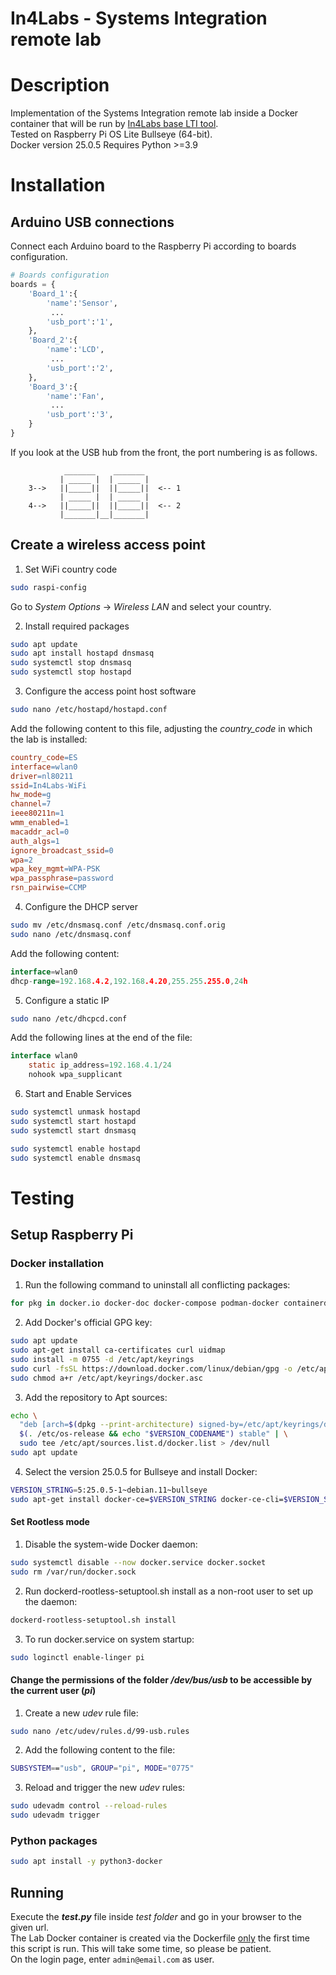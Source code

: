 In4Labs - Systems Integration remote lab
=====
# Description
Implementation of the Systems Integration remote lab inside a Docker container that will be run by [In4Labs base LTI tool](https://github.com/cRejon/in4labs).   
Tested on Raspberry Pi OS Lite Bullseye (64-bit).  
Docker version 25.0.5 
Requires Python >=3.9 

# Installation
## Arduino USB connections
Connect each Arduino board to the Raspberry Pi according to boards configuration.
``` python
# Boards configuration
boards = {
    'Board_1':{
        'name':'Sensor',
         ...
        'usb_port':'1',
    },
    'Board_2':{
        'name':'LCD',
         ...
        'usb_port':'2',
    },
    'Board_3':{
        'name':'Fan',
         ...
        'usb_port':'3',
    }
}
```
If you look at the USB hub from the front, the port numbering is as follows.

                _______    _______ 
               | _____ |  | _____ | 
        3-->   ||_____||  ||_____||  <-- 1
               | _____ |  | _____ | 
        4-->   ||_____||  ||_____||  <-- 2
               |_______|__|_______|

## Create a wireless access point
1. Set WiFi country code
``` bash
sudo raspi-config
``` 
Go to _System Options_ -> _Wireless LAN_ and select your country.  

2. Install required packages
``` bash
sudo apt update
sudo apt install hostapd dnsmasq
sudo systemctl stop dnsmasq
sudo systemctl stop hostapd
```
3. Configure the access point host software
``` bash
sudo nano /etc/hostapd/hostapd.conf
```
Add the following content to this file, adjusting the *country_code* in which the lab is installed:
``` makefile
country_code=ES
interface=wlan0
driver=nl80211
ssid=In4Labs-WiFi
hw_mode=g
channel=7
ieee80211n=1
wmm_enabled=1
macaddr_acl=0
auth_algs=1
ignore_broadcast_ssid=0
wpa=2
wpa_key_mgmt=WPA-PSK
wpa_passphrase=password
rsn_pairwise=CCMP

```
4. Configure the DHCP server
``` bash
sudo mv /etc/dnsmasq.conf /etc/dnsmasq.conf.orig
sudo nano /etc/dnsmasq.conf
```
Add the following content:
``` go
interface=wlan0
dhcp-range=192.168.4.2,192.168.4.20,255.255.255.0,24h
```
5. Configure a static IP
``` bash
sudo nano /etc/dhcpcd.conf
``` 
Add the following lines at the end of the file:
``` java
interface wlan0
    static ip_address=192.168.4.1/24
    nohook wpa_supplicant
```
6. Start and Enable Services
``` bash
sudo systemctl unmask hostapd
sudo systemctl start hostapd
sudo systemctl start dnsmasq

sudo systemctl enable hostapd
sudo systemctl enable dnsmasq
```

# Testing
## Setup Raspberry Pi
### Docker installation
1. Run the following command to uninstall all conflicting packages:
``` bash
for pkg in docker.io docker-doc docker-compose podman-docker containerd runc; do sudo apt-get remove $pkg; done
```
2. Add Docker's official GPG key:
``` bash
sudo apt update
sudo apt-get install ca-certificates curl uidmap
sudo install -m 0755 -d /etc/apt/keyrings
sudo curl -fsSL https://download.docker.com/linux/debian/gpg -o /etc/apt/keyrings/docker.asc
sudo chmod a+r /etc/apt/keyrings/docker.asc
```
3. Add the repository to Apt sources:
``` bash
echo \
  "deb [arch=$(dpkg --print-architecture) signed-by=/etc/apt/keyrings/docker.asc] https://download.docker.com/linux/debian \
  $(. /etc/os-release && echo "$VERSION_CODENAME") stable" | \
  sudo tee /etc/apt/sources.list.d/docker.list > /dev/null
sudo apt update
```
4. Select the version 25.0.5 for Bullseye and install Docker:
``` bash
VERSION_STRING=5:25.0.5-1~debian.11~bullseye
sudo apt-get install docker-ce=$VERSION_STRING docker-ce-cli=$VERSION_STRING containerd.io
```
#### Set Rootless mode
1. Disable the system-wide Docker daemon:
``` bash
sudo systemctl disable --now docker.service docker.socket
sudo rm /var/run/docker.sock
```
2. Run dockerd-rootless-setuptool.sh install as a non-root user to set up the daemon:
``` bash
dockerd-rootless-setuptool.sh install
```
3. To run docker.service on system startup:
``` bash
sudo loginctl enable-linger pi
```
#### Change the permissions of the folder _/dev/bus/usb_ to be accessible by the current user (_pi_)
1. Create a new _udev_ rule file:
``` bash
sudo nano /etc/udev/rules.d/99-usb.rules
```
2. Add the following content to the file:
``` bash
SUBSYSTEM=="usb", GROUP="pi", MODE="0775"
```
3. Reload and trigger the new _udev_ rules:
``` bash
sudo udevadm control --reload-rules
sudo udevadm trigger
```

### Python packages
``` bash
sudo apt install -y python3-docker
```
## Running
Execute the **_test.py_** file inside _test folder_ and go in your browser to the given url.  
The Lab Docker container is created via the Dockerfile <ins>only</ins> the first time this script is run. This will take some time, so please be patient.  
On the login page, enter ```admin@email.com``` as user.


